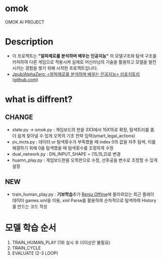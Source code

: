 # omok
OMOK AI PROJECT

# Description
- 이 프로젝트는 **"알파제로를 분석하며 배우는 인공지능"** 의 모델구조와 탐색 구조를 카피하여 다른 게임으로 적용시켜 실제로 머신러닝의 기술을 활용하고 모델을 발전시키는 경험을 쌓기 위해 시작한 프로젝트입니다.
- [Jpub/AlphaZero: <알파제로를 분석하며 배우는 인공지능> 리포지토리 (github.com)](https://github.com/Jpub/AlphaZero)
# what is diffrent?

## CHANGE
 - state.py -> omok.py : 게임보드의 판을 3X3에서 15X15로 확장, 탐색트리를 좀 더 쉽게 찾아낼 수 있게 오목의 기초 전략 입력(smart_legal_actions)
 -  pv_mcts.py : 데이터 or 탐색횟수가 부족했을 때 index 0의 값을 자주 탐색, 이를 해결하기 위해 0을 탐색했을 때 탐색횟수를 조정하게 수정
 - dual_network.py : DN_INPUT_SHAPE = (15,15,2)로 변경
 - huamn_play.py : 게임보드판을 오목판으로 수정, 선후공을 변수로 조정할 수 있게 설정
 
## NEW
- train_human_play.py :  **기보학습**추가 [Renju Offline](http://renjuoffline.com/main.php)에 올라와있는 최근 플레이 데이터 games.xml을 이용, xml Parse를 활용하여 순차적으로 탐색하여 History를 만드는 코드 작성

# 모델 학습 순서
1. TRAIN_HUMAN_PLAY (1회 실시 후 더이상은 불필요)
2. TRAIN_CYCLE
3. EVALUATE (2-3 LOOP)
